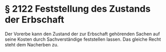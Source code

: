 # § 2122 Feststellung des Zustands der Erbschaft
Der Vorerbe kann den Zustand der zur Erbschaft gehörenden Sachen auf seine Kosten durch Sachverständige feststellen lassen. Das gleiche Recht steht dem Nacherben zu.
